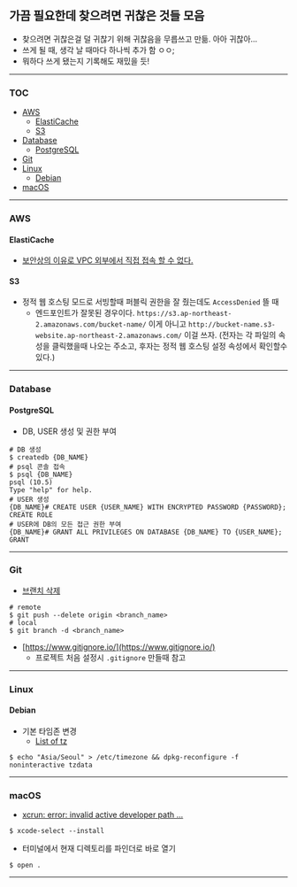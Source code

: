 ## 가끔 필요한데 찾으려면 귀찮은 것들 모음

- 찾으려면 귀찮은걸 덜 귀찮기 위해 귀찮음을 무릅쓰고 만듦. 아아 귀찮아...
- 쓰게 될 때, 생각 날 때마다 하나씩 추가 함 ㅇㅇ;
- 뭐하다 쓰게 됐는지 기록해도 재밌을 듯!

---

### TOC
- [AWS](#aws)
  - [ElastiCache](#elasticache)
  - [S3](#s3)
- [Database](#database)
  - [PostgreSQL](#postgresql)
- [Git](#git)
- [Linux](#linux)
  - [Debian](#debian)
- [macOS](#macos)

---

### AWS

#### ElastiCache
- [보안상의 이유로 VPC 외부에서 직접 접속 할 수 없다.](https://aws.amazon.com/ko/elasticache/faqs/)

#### S3
- 정적 웹 호스팅 모드로 서빙할때 퍼블릭 권한을 잘 줬는데도 `AccessDenied` 뜰 때
  - 엔드포인트가 잘못된 경우이다. `https://s3.ap-northeast-2.amazonaws.com/bucket-name/` 이게 아니고 `http://bucket-name.s3-website.ap-northeast-2.amazonaws.com/` 이걸 쓰자. (전자는 각 파일의 속성을 클릭했을때 나오는 주소고, 후자는 정적 웹 호스팅 설정 속성에서 확인할수 있다.)

---

### Database

#### PostgreSQL
- DB, USER 생성 및 권한 부여
```shell
# DB 생성
$ createdb {DB_NAME}
# psql 콘솔 접속
$ psql {DB_NAME}
psql (10.5)
Type "help" for help.
# USER 생성
{DB_NAME}# CREATE USER {USER_NAME} WITH ENCRYPTED PASSWORD {PASSWORD};
CREATE ROLE
# USER에 DB의 모든 접근 권한 부여
{DB_NAME}# GRANT ALL PRIVILEGES ON DATABASE {DB_NAME} TO {USER_NAME};
GRANT
```

---

### Git
- [브랜치 삭제](https://stackoverflow.com/questions/2003505/how-do-i-delete-a-git-branch-both-locally-and-remotely)
```shell
# remote
$ git push --delete origin <branch_name>
# local
$ git branch -d <branch_name>
```

- [https://www.gitignore.io/](https://www.gitignore.io/)
  - 프로젝트 처음 설정시 `.gitignore` 만들때 참고

---

###  Linux
#### Debian
- 기본 타임존 변경
  - [List of tz](https://en.wikipedia.org/wiki/List_of_tz_database_time_zones)
```shell
$ echo "Asia/Seoul" > /etc/timezone && dpkg-reconfigure -f noninteractive tzdata
```

---

### macOS
- [xcrun: error: invalid active developer path ...](https://apple.stackexchange.com/a/254381)
```shell
$ xcode-select --install
```
- 터미널에서 현재 디렉토리를 파인더로 바로 열기
```shell
$ open .
```

---


